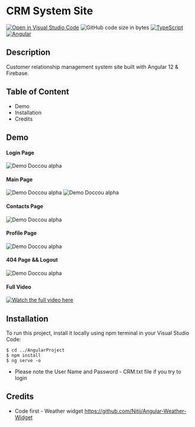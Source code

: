 # CRM System Site
[![Open in Visual Studio Code](https://open.vscode.dev/badges/open-in-vscode.svg)](https://open.vscode.dev/HexaC/-angularAndFirebase-project)
![GitHub code size in bytes](https://img.shields.io/github/languages/code-size/HexaC/-angularAndFirebase-project)
[![TypeScript](https://badges.aleen42.com/src/typescript.svg)](https://www.typescriptlang.org/)
[![Angular](https://badges.aleen42.com/src/angular.svg)](https://angular.io/)


## Description
Customer relationship management system site built with Angular 12 &amp; Firebase. 

## Table of Content
- Demo
- Installation
- Credits

## Demo

#### Login Page
![Demo Doccou alpha](https://media.giphy.com/media/o1c7wnsMaJya7rFOnr/giphy.gif)

#### Main Page
![Demo Doccou alpha](https://media.giphy.com/media/D3TkMCZpkrFQf0LIrN/giphy.gif)
![Demo Doccou alpha](https://media.giphy.com/media/KXNEgE5sphfOgBoE4O/giphy.gif)

#### Contacts Page
![Demo Doccou alpha](https://media.giphy.com/media/JK6hJwg1H1suhChjXc/giphy.gif)

#### Profile Page
![Demo Doccou alpha](https://media.giphy.com/media/HRz3BaTLOmBtqd2U6x/giphy.gif)

#### 404 Page && Logout
![Demo Doccou alpha](https://media.giphy.com/media/SdFoK7o7s9KCLvpJ89/giphy.gif)

#### Full Video
[![Watch the full video here](https://youtu.be/fOOjJmgF2aU)](https://youtu.be/fOOjJmgF2aU)

## Installation
To run this project, install it locally using npm terminal in your Visual Studio Code:
```
$ cd ../AngularProject
$ npm install
$ ng serve -o
```
- Please note the User Name and Password - CRM.txt file if you try to login

## Credits
- Code first - Weather widget https://github.com/Nitij/Angular-Weather-Widget
